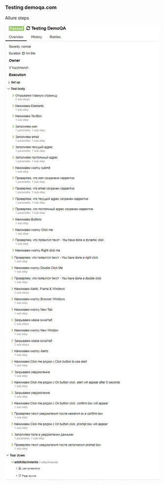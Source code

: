 ### Testing demoqa.com
Allure steps

<p align="left">
<img title="Allure Tests" src="images/report,section1.png">
<img title="Allure Tests" src="images/report,section2.png">
</p>



